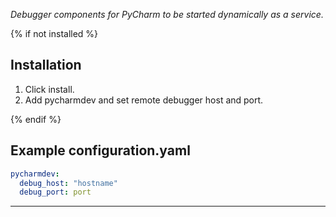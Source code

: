 
_Debugger components for PyCharm to be started dynamically as a service._ 

{% if not installed %}
## Installation

1. Click install.
1. Add pycharmdev and set remote debugger host and port.

{% endif %}
## Example configuration.yaml

```yaml
pycharmdev:
  debug_host: "hostname"
  debug_port: port
```

***
